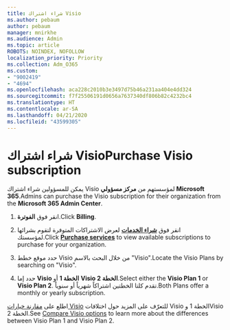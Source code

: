 ```yaml
---
title: شراء اشتراك Visio
ms.author: pebaum
author: pebaum
manager: mnirkhe
ms.audience: Admin
ms.topic: article
ROBOTS: NOINDEX, NOFOLLOW
localization_priority: Priority
ms.collection: Adm_O365
ms.custom:
- "9002419"
- "4694"
ms.openlocfilehash: aca228c2010b3e3497d75b46a231aa404e4dd324
ms.sourcegitcommit: f7f25506191d0656a7637340df806b82c4232bc4
ms.translationtype: HT
ms.contentlocale: ar-SA
ms.lasthandoff: 04/21/2020
ms.locfileid: "43599305"
---
```

# <a name="purchase-visio-subscription"></a><span data-ttu-id="cf79c-102">شراء اشتراك Visio</span><span class="sxs-lookup"><span data-stu-id="cf79c-102">Purchase Visio subscription</span></span>

<span data-ttu-id="cf79c-103">يمكن للمسؤولين شراء اشتراك Visio لمؤسستهم من **مركز مسؤولي Microsoft 365**.</span><span class="sxs-lookup"><span data-stu-id="cf79c-103">Admins can purchase the Visio subscription for their organization from the **Microsoft 365 Admin Center**.</span></span>

1. <span data-ttu-id="cf79c-104">انقر فوق **الفوترة**.</span><span class="sxs-lookup"><span data-stu-id="cf79c-104">Click **Billing**.</span></span>

2. <span data-ttu-id="cf79c-105">انقر فوق **[شراء الخدمات](https://go.microsoft.com/fwlink/p/?linkid=868433)** لعرض الاشتراكات المتوفرة لتقوم بشرائها لمؤسستك.</span><span class="sxs-lookup"><span data-stu-id="cf79c-105">Click **[Purchase services](https://go.microsoft.com/fwlink/p/?linkid=868433)** to view available subscriptions to purchase for your organization.</span></span>

3. <span data-ttu-id="cf79c-106">حدد موقع خطط Visio من خلال البحث بالاسم "Visio".</span><span class="sxs-lookup"><span data-stu-id="cf79c-106">Locate the Visio Plans by searching on "Visio".</span></span>

4. <span data-ttu-id="cf79c-107">حدد إما **Visio الخطة 1** أو **Visio الخطة 2**.</span><span class="sxs-lookup"><span data-stu-id="cf79c-107">Select either the **Visio Plan 1** or **Visio Plan 2**.</span></span> <span data-ttu-id="cf79c-108">تقدم كلتا الخطتين اشتراكاً شهرياً أو سنوياً.</span><span class="sxs-lookup"><span data-stu-id="cf79c-108">Both Plans offer a monthly or yearly subscription.</span></span>

<span data-ttu-id="cf79c-109">اطلع على [مقارنة خيارات Visio](https://products.office.com/Visio/microsoft-visio-plans-and-pricing-compare-visio-options) للتعرّف على المزيد حول اختلافات Visio الخطة 1 وVisio الخطة 2.</span><span class="sxs-lookup"><span data-stu-id="cf79c-109">See [Compare Visio options](https://products.office.com/Visio/microsoft-visio-plans-and-pricing-compare-visio-options) to learn more about the differences between Visio Plan 1 and Visio Plan 2.</span></span> 
